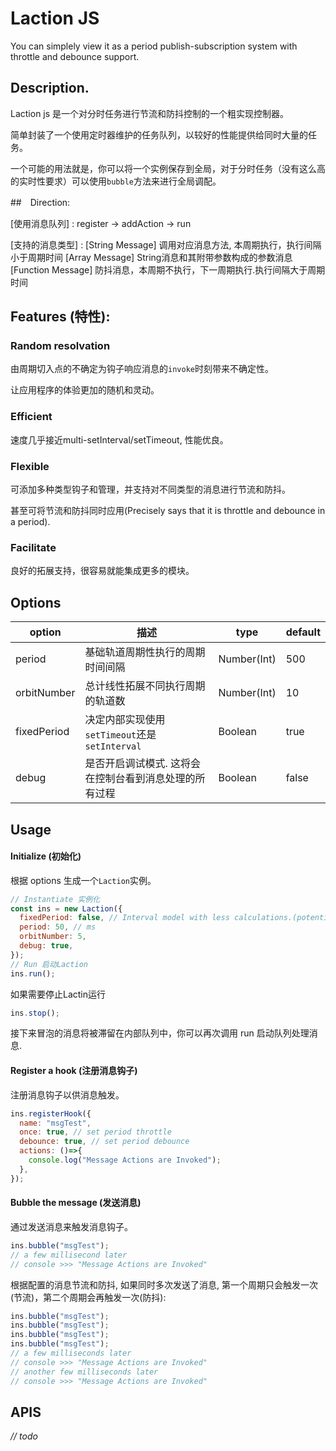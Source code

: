 # Laction JS

You can simplely view it as a period publish-subscription system with throttle and debounce support. 


## Description.

Laction js 是一个对分时任务进行节流和防抖控制的一个粗实现控制器。

简单封装了一个使用定时器维护的任务队列，以较好的性能提供给同时大量的任务。

一个可能的用法就是，你可以将一个实例保存到全局，对于分时任务（没有这么高的实时性要求）可以使用`bubble`方法来进行全局调配。



##　Direction:

[使用消息队列] : register -> addAction -> run

[支持的消息类型] : 
  [String Message] 调用对应消息方法, 本周期执行，执行间隔小于周期时间
  [Array Message] String消息和其附带参数构成的参数消息
  [Function Message] 防抖消息，本周期不执行，下一周期执行.执行间隔大于周期时间


## Features (特性):

### Random resolvation

由周期切入点的不确定为钩子响应消息的`invoke`时刻带来不确定性。

让应用程序的体验更加的随机和灵动。


### Efficient

速度几乎接近multi-setInterval/setTimeout, 性能优良。

### Flexible

可添加多种类型钩子和管理，并支持对不同类型的消息进行节流和防抖。

甚至可将节流和防抖同时应用(Precisely says that it is throttle and debounce in a period).


### Facilitate

良好的拓展支持，很容易就能集成更多的模块。


## Options

| option      | 描述                                                                 | type    | default |
| ----------- | -------------------------------------------------------------------- | ------- | ------- |
| period | 基础轨道周期性执行的周期时间间隔  | Number(Int)  | 500      |
| orbitNumber | 总计线性拓展不同执行周期的轨道数        | Number(Int) | 10    |
| fixedPeriod | 决定内部实现使用`setTimeout`还是`setInterval`        | Boolean | true    |
| debug | 是否开启调试模式. 这将会在控制台看到消息处理的所有过程   | Boolean | false  |


## Usage

#### Initialize (初始化)

根据 options 生成一个`Laction`实例。
```js
// Instantiate 实例化
const ins = new Laction({
  fixedPeriod: false, // Interval model with less calculations.(potential tricky)
  period: 50, // ms
  orbitNumber: 5,
  debug: true,
});
// Run 启动Laction
ins.run();
```

如果需要停止Lactin运行

```js
ins.stop();
```
接下来冒泡的消息将被滞留在内部队列中，你可以再次调用 run 启动队列处理消息.

#### Register a hook (注册消息钩子)

注册消息钩子以供消息触发。

```js
ins.registerHook({
  name: "msgTest",
  once: true, // set period throttle
  debounce: true, // set period debounce
  actions: ()=>{
    console.log("Message Actions are Invoked");
  },
});
```

#### Bubble the message (发送消息)

通过发送消息来触发消息钩子。

```js
ins.bubble("msgTest"); 
// a few millisecond later 
// console >>> "Message Actions are Invoked"
```

根据配置的消息节流和防抖, 如果同时多次发送了消息,
第一个周期只会触发一次(节流)，第二个周期会再触发一次(防抖):

```js
ins.bubble("msgTest");
ins.bubble("msgTest");
ins.bubble("msgTest");
ins.bubble("msgTest");
// a few milliseconds later 
// console >>> "Message Actions are Invoked"
// another few milliseconds later 
// console >>> "Message Actions are Invoked"
```


## APIS

*// todo*

